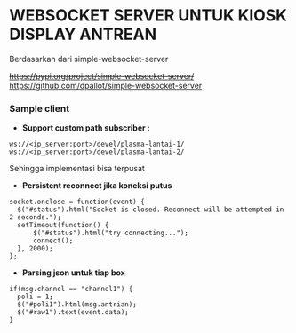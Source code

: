 # WEBSOCKET SERVER UNTUK KIOSK DISPLAY ANTREAN

Berdasarkan dari simple-websocket-server

~~https://pypi.org/project/simple-websocket-server/~~
https://github.com/dpallot/simple-websocket-server

### Sample client
- **Support custom path subscriber :**
```
ws://<ip_server:port>/devel/plasma-lantai-1/
ws://<ip_server:port>/devel/plasma-lantai-2/
```
Sehingga implementasi bisa terpusat

- **Persistent reconnect jika koneksi putus**
```
socket.onclose = function(event) {    
  $("#status").html("Socket is closed. Reconnect will be attempted in 2 seconds.");
  setTimeout(function() {
      $("#status").html("try connecting...");
      connect();
  }, 2000);
};
```
- **Parsing json untuk tiap box**
```
if(msg.channel == "channel1") {
  poli = 1;
  $("#poli1").html(msg.antrian);
  $("#raw1").text(event.data);
}
```

